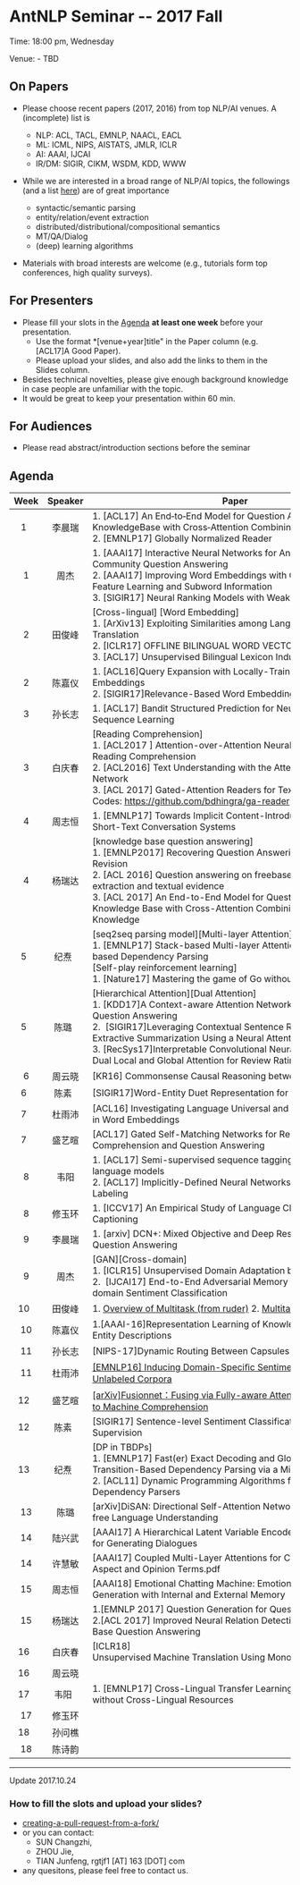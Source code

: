 # AntNLP Seminar -- 2017 Fall

Time: 18:00 pm, Wednesday

Venue: - TBD


## On Papers
- Please choose recent papers (2017, 2016) from top NLP/AI venues. A (incomplete) list is
  - NLP: ACL, TACL, EMNLP, NAACL, EACL  
  - ML:  ICML, NIPS, AISTATS, JMLR, ICLR  
  - AI:  AAAI, IJCAI  
  - IR/DM: SIGIR, CIKM, WSDM, KDD, WWW  
- While we are interested in a broad range of NLP/AI topics, the followings 
(and a list [here](https://slack-files.com/T22T1UP8Q-F726RJERH-9a39cc3d9a)) are of great importance
  - syntactic/semantic parsing  
  - entity/relation/event extraction  
  - distributed/distributional/compositional semantics
  - MT/QA/Dialog  
  - (deep) learning algorithms  

- Materials with broad interests are welcome (e.g., tutorials form top conferences, high quality surveys).  

## For Presenters
- Please fill your slots in the [Agenda](#agenda) **at least one week** before your presentation.  
  - Use the format *[venue+year]title" in the Paper column (e.g. [ACL17]A Good Paper).   
  - Please upload your slides, and also add the links to them in the Slides column.  
- Besides technical novelties, please give enough background knowledge in case people are unfamiliar with the topic.    
- It would be great to keep your presentation within 60 min.   

## For Audiences   
- Please read abstract/introduction sections before the seminar  

## Agenda 

Week   | Speaker   | Paper   | Slides
:---:  | :---: | --- | :---:   
1    |李晨瑞 | 1. [ACL17] An End‐to‐End Model for Question Answering over  KnowledgeBase with Cross‐Attention Combining Global Knowledge </br> 2. [EMNLP17] Globally Normalized Reader | [slides1](https://github.com/AntNLP/seminar/blob/master/2017Fall/week1/An%20End-to-End%20Model%20for%20Question%20Answering%20over%20Knowledge%20Base%20with%20Cross-Attention%20Combining%20Global%20Knowledge-slide.pdf)</br> [slides2](https://github.com/AntNLP/seminar/blob/master/2017Fall/week1/Globally%20Normalized%20Reader-slide.pdf)
1    |周杰   | 1. [AAAI17] Interactive Neural Networks for Answer Selection in Community Question Answering  <br/> 2. [AAAI17] Improving Word Embeddings with Convolutional Feature Learning and Subword Information <br/>  3. [SIGIR17] Neural Ranking Models with Weak Supervision |  [slides](./week1/slides-ZHOUJie-0920.pdf)
2    |田俊峰 | [Cross-lingual] [Word Embedding] <br/> 1. [ArXiv13] Exploiting Similarities among Languages for Machine Translation <br/> 2. [ICLR17] OFFLINE BILINGUAL WORD VECTORS <br/> 3. [ACL17] Unsupervised Bilingual Lexicon Induction  | [slides](./week2/cross-lingual_embeddings/slides-cross-lingual-word-embeddings.pdf)
2    |陈嘉仪 | 1. [ACL16]Query Expansion with Locally-Trained Word Embeddings  <br/> 2. [SIGIR17]Relevance-Based Word Embedding | [slides](https://github.com/12190143/seminar/blob/master/2017Fall/week2/Word%20Embedding%20%26%20Query/Word%20Embedding%20%26%20Query.pdf)
3    |孙长志 | 1. [ACL17] Bandit Structured Prediction for Neural Sequence-to-Sequence Learning | [slides](https://github.com/AntNLP/seminar/blob/master/2017Fall/week3/slide-bandit-struct-pred-for-neural-seq2seq-learning.pdf)
3    |白庆春 | [Reading Comprehension] <br/> 1. [ACL2017 ] Attention-over-Attention Neural Networks for Reading Comprehension <br/> 2. [ACL2016] Text Understanding with the Attention Sum Reader Network <br/> 3. [ACL 2017] Gated-Attention Readers for Text Comprehension Codes: https://github.com/bdhingra/ga-reader | [slides](https://github.com/12190143/seminar/blob/master/2017Fall/week3/Cloze-style%20Reading%20Comprehension.pdf)
4    |周志恒 |  1. [EMNLP17] Towards Implicit Content-Introducing for Generative Short-Text Conversation Systems | [slides](https://github.com/AntNLP/seminar/blob/master/2017Fall/week4/slides-Conversation%20Systems.ppt)
4    |杨瑞达 | [knowledge base question answering] <br/> 1. [EMNLP2017] Recovering Question Answering Errors via Query Revision <br/> 2. [ACL 2016] Question answering on freebase via relation extraction and textual evidence <br/> 3. [ACL 2017] An End-to-End Model for Question Answering over Knowledge Base with Cross-Attention Combining Global Knowledge  | [slides](https://github.com/12190143/seminar/blob/master/2017Fall/week4/2017.10.17%E8%AE%BA%E6%96%87%E9%98%85%E8%AF%BB%E8%AF%BE.pdf)
5    |纪焘   | [seq2seq parsing model][Multi-layer Attention] <br/> 1. [EMNLP17] Stack-based Multi-layer Attention for Transition-based Dependency Parsing <br/> [Self-play reinforcement learning]<br/> 1. [Nature17] Mastering the game of Go without human knowledge| [slides1](https://github.com/AntNLP/seminar/blob/master/2017Fall/week5/slides-Multi-layer-Attention.pdf) <br/> [slides2](https://github.com/AntNLP/seminar/blob/master/2017Fall/week5/slides-go.pdf)
5    |陈璐   | [Hierarchical Attention][Dual Attention] <br/> 1. [KDD17]A Context-aware Attention Network for Interactive Question Answering <br/> 2.  [SIGIR17]Leveraging Contextual Sentence Relations for Extractive Summarization Using a Neural Attention Model <br/> 3. [RecSys17]Interpretable Convolutional Neural Networks with Dual Local and Global Attention for Review Rating Prediction | [slides](https://github.com/12190143/seminar/blob/master/2017Fall/week5/b9432e50f882f834070492bffeef4064.pdf)
6    |周云晓 | [KR16] Commonsense Causal Reasoning between Short Texts  | [slides](./week6/slides-ZHOUYunXiao-commonsense_causal_reasoning.pdf)
6    |陈素   | [SIGIR17]Word-Entity Duet Representation for Document Ranking | [slides](https://github.com/12190143/seminar/blob/master/2017Fall/week6/Word-Entity%20Duet%20Representation%20for%20Document%20Ranking.pptx)
7    |杜雨沛 | [ACL16] Investigating Language Universal and Specific Properties in Word Embeddings | [slides](./week7/Pre_Nov.8th.pdf)
7    |盛艺暄 | [ACL17] Gated Self-Matching Networks for Reading Comprehension and Question Answering | [slides](./week7/R-NET.pptx)
8    |韦阳   | 1. [ACL17] Semi-supervised sequence tagging with bidirectional language models  <br/> 2. [ACL17]  Implicitly-Defined Neural Networks for Sequence Labeling | [slides1](./week8/slides-weiyang-TagLM.pdf)<br/>[slides2](./week8/slides-weiyang-INN.pdf)
8    |修玉环 | 1. [ICCV17] An Empirical Study of Language CNN for Image Captioning | [slides](./week8/Gu_An_Empirical_Study_ICCV_2017_slides.pdf)
9    |李晨瑞 | 1. [arxiv] DCN+: Mixed Objective and Deep Residual Coattention for Question Answering |[slides](https://github.com/AntNLP/seminar/blob/master/2017Fall/week9/DCN%2B%20MIXED%20OBJECTIVE%20AND%20DEEP%20RESIDUAL%20COATTENTION%20FOR%20QUESTION%20ANSWERING-slides.pdf)
9    |周杰   |  [GAN][Cross-domain] <br/> 1. [ICLR15] Unsupervised Domain Adaptation by Backpropagation <br/> 2.  [IJCAI17] End-to-End Adversarial Memory Network for Cross-domain Sentiment Classification | [slides](https://github.com/12190143/seminar/blob/master/2017Fall/week9/paper-sharing-zhoujie.pdf)
10    |田俊峰 | 1. [Overview of Multitask (from ruder)](http://ruder.io/multi-task/index.html) 2. [Multitask NLP](http://ruder.io/multi-task-learning-nlp/index.html) | [slides](./week10/A%20Survey%20of%20Multi-task%20Learning.pdf)
10    |陈嘉仪 | 1.[AAAI-16]Representation Learning of Knowledge Graphs with Entity Descriptions | [slides](https://github.com/12190143/seminar/blob/master/2017Fall/week10/Representation%20Learning%20With%20Entity%20Descriptions.pdf)
11    |孙长志 | [NIPS-17]Dynamic Routing Between Capsules | [slides](./week11/slide-dynamic-routing-between-capsules.pdf)
11    |杜雨沛 | [[EMNLP16] Inducing Domain-Speciﬁc Sentiment Lexicons from Unlabeled Corpora](http://www.anthology.aclweb.org/D/D16/D16-1057.pdf) | [slides](./Week11/Dec.6th_Seminar.pdf)
12    |盛艺暄 | [[arXiv]Fusionnet：Fusing via Fully-aware Attention with Application to Machine Comprehension](https://arxiv.org/pdf/1711.07341.pdf) | [slides](./week12/fusinnet.pptx)
12    |陈素   | [SIGIR17] Sentence-level Sentiment Classification with Weak Supervision  | [slides](https://github.com/12190143/seminar/blob/master/2017Fall/week12/%E8%AE%BA%E6%96%87%E5%88%86%E4%BA%AB%E8%AF%BE.ppt)
13    |纪焘   | [DP in TBDPs] <br/> 1. [EMNLP17] Fast(er) Exact Decoding and Global Training for Transition-Based Dependency Parsing via a Minimal Feature Set <br/> 2. [ACL11] Dynamic Programming Algorithms for Transition-Based Dependency Parsers | [slides](https://github.com/AntNLP/seminar/blob/master/2017Fall/week13/DP_in_TBDPs.pdf)
13    |陈璐   | [arXiv]DiSAN: Directional Self-Attention Network for RNN/CNN-free Language Understanding  | [slides](https://github.com/LucilleChen/seminar/blob/master/2017Fall/week13/Directional%20Self-Attention%20Network%20for%20RNN%EF%80%A2CNN-Free%20Language%20Understanding.pdf)
14    |陆兴武 | [AAAI17] A Hierarchical Latent Variable Encoder-Decoder Model for Generating Dialogues | [slides](./week14/A%20Hierarchical%20Latent%20Variable%20Encoder-Decoder%20Model%20for%20Generating%20Dialogues.pptx)
14    |许慧敏 | [AAAI17] Coupled Multi-Layer Attentions for Co-Extraction of Aspect and Opinion Terms.pdf | [slides](./week14/AAAI2017-Coupled%20Multi-Layer%20Attentions%20for%20Co-Extraction%20of%20Aspect%20and%20Opinion%20Terms.pptx)
15    |周志恒 | [AAAI18] Emotional Chatting Machine: Emotional Conversation Generation with Internal and External Memory | [slides](https://github.com/zhou-zh/seminar/blob/master/2017Fall/week15/AAAI2018-ECM.ppt)
15    |杨瑞达 | 1.[EMNLP 2017] Question Generation for Question Answering <br/> 2.[ACL 2017] Improved Neural Relation Detection for Knowledge Base Question Answering |  [slides](https://github.com/12190143/seminar/blob/master/2017Fall/week15/2018.1.3%20%E8%AE%BA%E6%96%87%E9%98%85%E8%AF%BB%E8%AF%BE.pdf)
16    |白庆春 | [ICLR18] Unsupervised Machine Translation Using Monolingual Corpora Only | [slides](https://github.com/12190143/seminar/blob/master/2017Fall/week16/Unsupervised%20Machine%20Translation%20Using%20Monolingual%20Corpora%20Only.pdf)
16    |周云晓 |  |
17    |韦阳   | 1. [EMNLP17] Cross-Lingual Transfer Learning for POS Tagging without Cross-Lingual Resources |
17    |修玉环 |  |
18    |孙问樵 |  |
18    |陈诗韵 |  |


---
Update 2017.10.24
### How to fill the slots and upload your slides?
- [creating-a-pull-request-from-a-fork/](https://help.github.com/articles/creating-a-pull-request-from-a-fork/)
- or you can contact:
  - SUN  Changzhi,
  - ZHOU Jie, 
  - TIAN Junfeng, rgtjf1 [AT] 163 [DOT] com
- any quesitons, please feel free to contact us.







